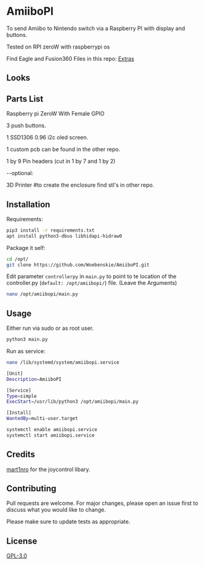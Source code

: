 # AmiiboPI

To send Amiibo to Nintendo switch via a Raspberry PI with display and buttons.

Tested on RPI zeroW with raspberrypi os

Find Eagle and Fusion360 Files in this repo: [Extras](https://github.com/Woebenskie/AmiiboPI-extra)

## Looks

## Parts List
Raspberry pi ZeroW With Female GPIO

3 push buttons.

1 SSD1306 0.96 i2c oled screen.

1 custom pcb can be found in the other repo.

1 by 9 Pin headers (cut in 1 by 7 and 1 by 2)

--optional:

3D Printer #to create the enclosure find stl's in other repo.
## Installation

Requirements:

```bash
pip3 install -r requirements.txt
apt install python3-dbus libhidapi-hidraw0
```
Package it self:

```bash
cd /opt/
git clone https://github.com/Woebenskie/AmiiboPI.git
```
Edit parameter ```controllerpy``` in ```main.py``` to point to te location of the controller.py (```default: /opt/amiibopi/```) file. (Leave the Arguments)

```bash
nano /opt/amiibopi/main.py
```

## Usage
Either run via sudo or as root user.

```bash
python3 main.py
```
Run as service:
```bash
nano /lib/systemd/system/amiibopi.service

[Unit]
Description=AmiiboPI

[Service]
Type=simple
ExecStart=/usr/lib/python3 /opt/amiibopi/main.py

[Install]
WantedBy=multi-user.target

systemctl enable amiibopi.service
systemctl start amiibopi.service
```
## Credits
[mart1nro](https://github.com/mart1nro) for the joycontrol libary.

## Contributing
Pull requests are welcome. For major changes, please open an issue first to discuss what you would like to change.

Please make sure to update tests as appropriate.

## License
[GPL-3.0](https://choosealicense.com/licenses/gpl-3.0/)
